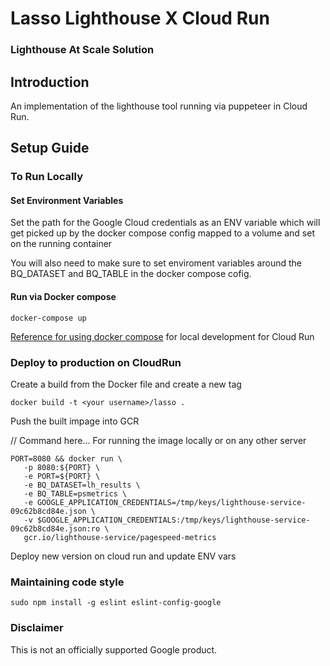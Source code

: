 # Lasso Lighthouse X Cloud Run
### Lighthouse At Scale Solution


## Introduction

An implementation of the lighthouse tool running via puppeteer in Cloud Run.

## Setup Guide

### To Run Locally

#### Set Environment Variables

Set the path for the Google Cloud credentials as an ENV variable which will get
picked up by the docker compose config mapped to a volume and set on the running
container

You will also need to make sure to set enviroment variables around the
BQ_DATASET and BQ_TABLE in the docker compose cofig.

#### Run via Docker compose

```
docker-compose up
```

[Reference for using docker
compose](https://cloud.google.com/community/tutorials/cloud-run-local-dev-docker-compose) for local development for Cloud Run

### Deploy to production on CloudRun

Create a build from the Docker file and create a new tag

`docker build -t <your username>/lasso .`


Push the built impage into GCR

// Command here...
For running the image locally or on any other server

```
PORT=8080 && docker run \
   -p 8080:${PORT} \
   -e PORT=${PORT} \
   -e BQ_DATASET=lh_results \
   -e BQ_TABLE=psmetrics \
   -e GOOGLE_APPLICATION_CREDENTIALS=/tmp/keys/lighthouse-service-09c62b8cd84e.json \
   -v $GOOGLE_APPLICATION_CREDENTIALS:/tmp/keys/lighthouse-service-09c62b8cd84e.json:ro \
   gcr.io/lighthouse-service/pagespeed-metrics
```

Deploy new version on cloud run and update ENV vars


### Maintaining code style 
`sudo npm install -g eslint eslint-config-google`

### Disclaimer
This is not an officially supported Google product.
